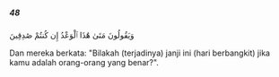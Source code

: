 ##### 48

<span class="ayah">وَيَقُولُونَ مَتَىٰ هَٰذَا ٱلْوَعْدُ إِن كُنتُمْ صَٰدِقِينَ</span>

<span class="ayah_translation">Dan mereka berkata: "Bilakah (terjadinya) janji ini (hari berbangkit) jika kamu adalah orang-orang yang benar?".</span>
